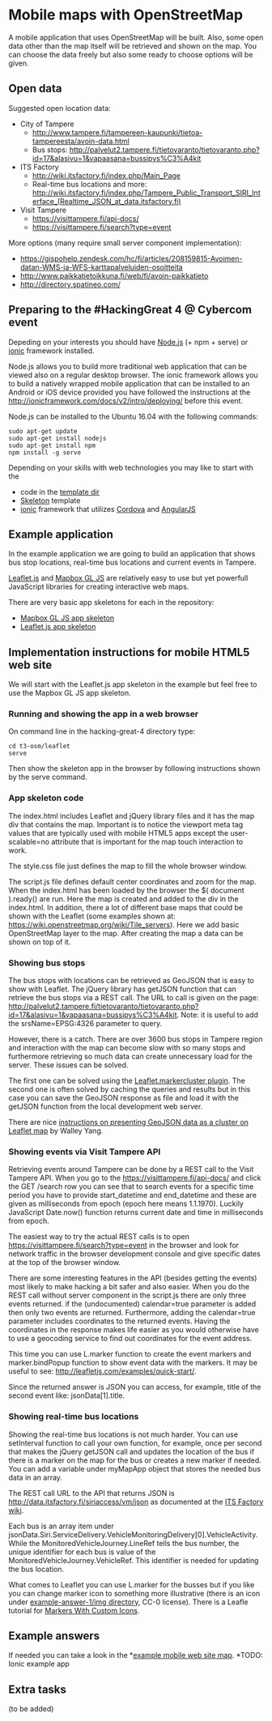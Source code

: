 
# Mobile maps with OpenStreetMap

A mobile application that uses OpenStreetMap will be built. Also, some open data other than the map itself will be  retrieved and shown on the map. You can choose the data freely but also  some ready to choose options will be given.

## Open data

Suggested open location data:
+ City of Tampere
  + http://www.tampere.fi/tampereen-kaupunki/tietoa-tampereesta/avoin-data.html
  + Bus stops: http://palvelut2.tampere.fi/tietovaranto/tietovaranto.php?id=17&alasivu=1&vapaasana=bussipys%C3%A4kit
+ ITS Factory
  + http://wiki.itsfactory.fi/index.php/Main_Page
  + Real-time bus locations and more: http://wiki.itsfactory.fi/index.php/Tampere_Public_Transport_SIRI_Interface_(Realtime_JSON_at_data.itsfactory.fi)
+ Visit Tampere
  + https://visittampere.fi/api-docs/
  + https://visittampere.fi/search?type=event

More options (many require small server component implementation):
+ https://gispohelp.zendesk.com/hc/fi/articles/208159815-Avoimen-datan-WMS-ja-WFS-karttapalveluiden-osoitteita
+ http://www.paikkatietoikkuna.fi/web/fi/avoin-paikkatieto
+ http://directory.spatineo.com/

## Preparing to the #HackingGreat 4 @ Cybercom event

Depeding on your interests you should have [Node.js](https://nodejs.org/) (+ npm + serve) or [ionic](http://ionicframework.com/) framework installed.

Node.js allows you to build more traditional web application that can be viewed also on a regular desktop browser. The ionic framework allows you to build a natively wrapped mobile application that can be installed to an Android or iOS device provided you have followed the instructions at the http://ionicframework.com/docs/v2/intro/deploying/ before this event.

Node.js can be installed to the Ubuntu 16.04 with the following commands:
```
sudo apt-get update
sudo apt-get install nodejs
sudo apt-get install npm
npm install -g serve
```

Depending on your skills with web technologies you may like to start with the
+ code in the [template dir](/t3-osm/template)
+ [Skeleton](http://getskeleton.com/) template
+ [ionic](http://ionicframework.com/) framework that utilizes [Cordova](https://cordova.apache.org/) and [AngularJS](https://angularjs.org/)

## Example application

In the example application we are going to build an application that shows bus stop locations, real-time bus locations and current events in Tampere.

[Leaflet.js](http://leafletjs.com/) and [Mapbox GL JS](https://www.mapbox.com/mapbox-gl-js/api/) are relatively easy to use but yet powerfull JavaScript libraries for creating interactive web maps.

There are very basic app skeletons for each in the repository:
+ [Mapbox GL JS app skeleton](/t3-osm/mapboxgl)
+ [Leaflet.js app skeleton](/t3-osm/leaflet)

## Implementation instructions for mobile HTML5 web site

We will start with the Leaflet.js app skeleton in the example but feel free to use the Mapbox GL JS app skeleton.

### Running and showing the app in a web browser

On command line in the hacking-great-4 directory type:
```
cd t3-osm/leaflet
serve
```

Then show the skeleton app in the browser by following instructions shown by the serve command.

### App skeleton code

The index.html includes Leaflet and jQuery library files and it has the map div that contains the map. Important is to notice the viewport meta tag values that are typically used with mobile HTML5 apps except the user-scalable=no attribute that is important for the map touch interaction to work.

The style.css file just defines the map to fill the whole browser window.

The script.js file defines default center coordinates and zoom for the map. When the index.html has been loaded by the browser the $( document ).ready() are run. Here the map is created and added to the div in the index.html. In addition, there a lot of different base maps that could be shown with the Leaflet (some examples shown at: https://wiki.openstreetmap.org/wiki/Tile_servers). Here we add basic OpenStreetMap layer to the map. After creating the map a data can be shown on top of it. 

### Showing bus stops

The bus stops with locations can be retrieved as GeoJSON that is easy to show with Leaflet. The jQuery library has getJSON function that can retrieve the bus stops via a REST call. The URL to call is given on the page: http://palvelut2.tampere.fi/tietovaranto/tietovaranto.php?id=17&alasivu=1&vapaasana=bussipys%C3%A4kit. Note: it is useful to add the srsName=EPSG:4326 parameter to query.

However, there is a catch. There are over 3600 bus stops in Tampere region and interaction with the map can become slow with so many stops and furthermore retrieving so much data can create unnecessary load for the server. These issues can be solved.

The first one can be solved using the [Leaflet.markercluster plugin](https://github.com/Leaflet/Leaflet.markercluster). The second one is often solved by caching the queries and results but in this case you can save the GeoJSON response as file and load it with the getJSON function from the local development web server.

There are nice [instructions on presenting GeoJSON data as a cluster on Leaflet map](https://medium.com/@walleyyang/clustering-points-from-a-geojson-file-with-leaflet-fffa6549a960) by Walley Yang.

### Showing events via Visit Tampere API

Retrieving events around Tampere can be done by a REST call to the Visit Tampere API. When you go to the https://visittampere.fi/api-docs/ and click the GET /search row you can see that to search events for a specific time period you have to provide start_datetime and end_datetime and these are given as milliseconds from epoch (epoch here means 1.1.1970). Luckily JavaScript Date.now() function returns current date and time in milliseconds from epoch.

The easiest way to try the actual REST calls is to open https://visittampere.fi/search?type=event in the browser and look for network traffic in the browser development console and give specific dates at the top of the browser window.

There are some interesting features in the API (besides getting the events) most likely to make hacking a bit safer and also easier. When you do the REST call without server component in the script.js there are only three events returned. if the (undocumented) calendar=true parameter is added then only two events are returned. Furthermore, adding the calendar=true parameter includes coordinates to the returned events. Having the coordinates in the response makes life easier as you would otherwise have to use a geocoding service to find out coordinates for the event address.

This time you can use L.marker function to create the event markers and marker.bindPopup function to show event data with the markers. It may be useful to see: http://leafletjs.com/examples/quick-start/.

Since the returned answer is JSON you can access, for example, title of the second event like: jsonData[1].title.

### Showing real-time bus locations

Showing the real-time bus locations is not much harder. You can use setInterval function to call your own function, for example, once per second that makes the jQuery getJSON call and updates the location of the bus if there is a marker on the map for the bus or creates a new marker if needed. You can add a variable under myMapApp object that stores the needed bus data in an array.

The REST call URL to the API that returns JSON is http://data.itsfactory.fi/siriaccess/vm/json as documented at the [ITS Factory wiki]('http://wiki.itsfactory.fi/index.php/Tampere_Public_Transport_SIRI_Interface_(Realtime_JSON_at_data.itsfactory.fi)').

Each bus is an array item under jsonData.Siri.ServiceDelivery.VehicleMonitoringDelivery[0].VehicleActivity. While the MonitoredVehicleJourney.LineRef tells the bus number, the unique identifier for each bus is value of the MonitoredVehicleJourney.VehicleRef. This identifier is needed for updating the bus location. 

What comes to Leaflet you can use L.marker for the busses but if you like you can change marker icon to something more illustrative (there is an icon under [example-answer-1/img directory](/t3-osm/example-answer-1/img), CC-0 license). There is a Leafle tutorial for [Markers With Custom Icons](http://leafletjs.com/examples/custom-icons/).

## Example answers

If needed you can take a look in the
*[example mobile web site map](/t3-osm/example-answer-1).
*TODO: Ionic example app

## Extra tasks

(to be added)
